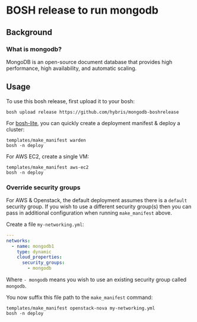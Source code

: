 BOSH release to run mongodb
=======================

Background
----------

### What is mongodb?

MongoDB is an open-source document database that provides high performance, high availability, and automatic scaling.

Usage
-----

To use this bosh release, first upload it to your bosh:

```
bosh upload release https://github.com/hybris/mongodb-boshrelease
```

For [bosh-lite](https://github.com/cloudfoundry/bosh-lite), you can quickly create a deployment manifest & deploy a cluster:

```
templates/make_manifest warden
bosh -n deploy
```

For AWS EC2, create a single VM:

```
templates/make_manifest aws-ec2
bosh -n deploy
```

### Override security groups

For AWS & Openstack, the default deployment assumes there is a `default` security group. If you wish to use a different security group(s) then you can pass in additional configuration when running `make_manifest` above.

Create a file `my-networking.yml`:

```yaml
---
networks:
  - name: mongodb1
    type: dynamic
    cloud_properties:
      security_groups:
        - mongodb
```

Where `- mongodb` means you wish to use an existing security group called `mongodb`.

You now suffix this file path to the `make_manifest` command:

```
templates/make_manifest openstack-nova my-networking.yml
bosh -n deploy
```
